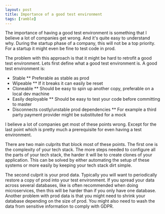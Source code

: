 ```yaml
---
layout: post
title: Importance of a good test environment
tags: [ramble]
---
```


The importance of having a good test environment is
something that I believe a lot of companies get wrong.
And it's quite easy to understand why. During the startup
phase of a company, this will not be a top priority.
For a startup it might even be fine to test code
in prod.

The problem with this approach is that it might be hard
to retrofit a good test environment. Lets first define
what a good test environment is. A good test environment is:

* Stable
** Preferable as stable as prod
* Wipeable
** If it breaks it can easily be reset
* Cloneable
** Should be easy to spin up another copy, preferable on a local dev machine
* Easily deployable
** Should be easy to test your code before committing to master
* Disconnects costly/unstable prod dependencies
** For example a third party payment provider might be substituted for a mock

I believe a lot of companies get most of these points wrong.
Except for the last point which is pretty much a prerequisite for
even having a test environment.

There are two main culprits that block most of these points.
The first one is the complexity of your tech stack. The more
steps needed to configure all the parts of your tech stack,
the harder it will be to create clones of your application.
This can be solved by either automating the setup of these systems
or more easily by keeping your tech stack dirt simple.

The second culprit is your prod data. Typically you will want to
periodically restore a copy of prod into your test environment.
If you spread your data across several databases, like is often
recommended when doing microservices, then this will be harder
than if you only have one database. Another problem with prod
data is that you might need to shrink your database depending
on the size of prod. You might also need to wash the data
from sensitive information to comply with GDPR.
